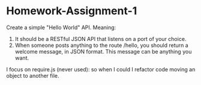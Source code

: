 # Homework-Assignment-1
Create a simple "Hello World" API. Meaning:  

1. It should be a RESTful JSON API that listens on a port of your choice.   
2. When someone posts anything to the route /hello, you should return a welcome message, in JSON format. This message can be anything you want. 

I focus on require.js (never used): so when I could I refactor code moving an object to another file.
